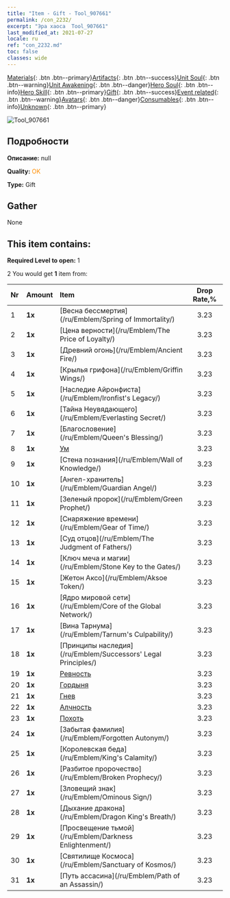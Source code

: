 ```yaml
---
title: "Item - Gift - Tool_907661"
permalink: /con_2232/
excerpt: "Эра хаоса  Tool_907661"
last_modified_at: 2021-07-27
locale: ru
ref: "con_2232.md"
toc: false
classes: wide
---
```

 [Materials](/ItemsRU/){: .btn .btn--primary}[Artifacts](/ItemsRU/Artifacts/){: .btn .btn--success}[Unit Soul](/ItemsRU/UnitSoul/){: .btn .btn--warning}[Unit Awakening](/ItemsRU/UnitAwakening/){: .btn .btn--danger}[Hero Soul](/ItemsRU/HeroSoul/){: .btn .btn--info}[Hero Skill](/ItemsRU/HeroSkill/){: .btn .btn--primary}[Gift](/ItemsRU/Gift/){: .btn .btn--success}[Event related](/ItemsRU/Events/){: .btn .btn--warning}[Avatars](/ItemsRU/Avatars/){: .btn .btn--danger}[Consumables](/ItemsRU/Consumables/){: .btn .btn--info}[Unknown](/ItemsRU/Unknown/){: .btn .btn--primary}

 ![Tool_907661](/images/t/i_907416.png)

## Подробности
 **Описание:** null

 **Quality:** <span style="color: #FF8C00">OK</span>

 **Type:** Gift

## Gather

  None

## This item contains:

 **Required Level to open:** 1

 2 You would get **1** item  from:

  | Nr | Amount |     Item    | Drop Rate,% |
  |:---|:-------|:------------|:---------:|
  | 1 |  **1x** | [Весна бессмертия](/ru/Emblem/Spring of Immortality/) | 3.23 | 
  | 2 |  **1x** | [Цена верности](/ru/Emblem/The Price of Loyalty/) | 3.23 | 
  | 3 |  **1x** | [Древний огонь](/ru/Emblem/Ancient Fire/) | 3.23 | 
  | 4 |  **1x** | [Крылья грифона](/ru/Emblem/Griffin Wings/) | 3.23 | 
  | 5 |  **1x** | [Наследие Айронфиста](/ru/Emblem/Ironfist's Legacy/) | 3.23 | 
  | 6 |  **1x** | [Тайна Неувядающего](/ru/Emblem/Everlasting Secret/) | 3.23 | 
  | 7 |  **1x** | [Благословение](/ru/Emblem/Queen's Blessing/) | 3.23 | 
  | 8 |  **1x** | [Ум](/ru/Emblem/Witness/) | 3.23 | 
  | 9 |  **1x** | [Стена познания](/ru/Emblem/Wall of Knowledge/) | 3.23 | 
  | 10 |  **1x** | [Ангел-хранитель](/ru/Emblem/Guardian Angel/) | 3.23 | 
  | 11 |  **1x** | [Зеленый пророк](/ru/Emblem/Green Prophet/) | 3.23 | 
  | 12 |  **1x** | [Снаряжение времени](/ru/Emblem/Gear of Time/) | 3.23 | 
  | 13 |  **1x** | [Суд отцов](/ru/Emblem/The Judgment of Fathers/) | 3.23 | 
  | 14 |  **1x** | [Ключ меча и магии](/ru/Emblem/Stone Key to the Gates/) | 3.23 | 
  | 15 |  **1x** | [Жетон Аксо](/ru/Emblem/Aksoe Token/) | 3.23 | 
  | 16 |  **1x** | [Ядро мировой сети](/ru/Emblem/Core of the Global Network/) | 3.23 | 
  | 17 |  **1x** | [Вина Тарнума](/ru/Emblem/Tarnum's Culpability/) | 3.23 | 
  | 18 |  **1x** | [Принципы наследия](/ru/Emblem/Successors' Legal Principles/) | 3.23 | 
  | 19 |  **1x** | [Ревность](/ru/Emblem/Jealousy/) | 3.23 | 
  | 20 |  **1x** | [Гордыня](/ru/Emblem/Arrogance/) | 3.23 | 
  | 21 |  **1x** | [Гнев](/ru/Emblem/Anger/) | 3.23 | 
  | 22 |  **1x** | [Алчность](/ru/Emblem/Greed/) | 3.23 | 
  | 23 |  **1x** | [Похоть](/ru/Emblem/Lust/) | 3.23 | 
  | 24 |  **1x** | [Забытая фамилия](/ru/Emblem/Forgotten Autonym/) | 3.23 | 
  | 25 |  **1x** | [Королевская беда](/ru/Emblem/King's Calamity/) | 3.23 | 
  | 26 |  **1x** | [Разбитое пророчество](/ru/Emblem/Broken Prophecy/) | 3.23 | 
  | 27 |  **1x** | [Зловещий знак](/ru/Emblem/Ominous Sign/) | 3.23 | 
  | 28 |  **1x** | [Дыхание дракона](/ru/Emblem/Dragon King's Breath/) | 3.23 | 
  | 29 |  **1x** | [Просвещение тьмой](/ru/Emblem/Darkness Enlightenment/) | 3.23 | 
  | 30 |  **1x** | [Святилище Космоса](/ru/Emblem/Sanctuary of Kosmos/) | 3.23 | 
  | 31 |  **1x** | [Путь ассасина](/ru/Emblem/Path of an Assassin/) | 3.23 | 
